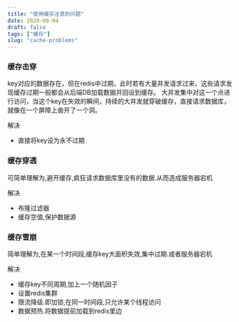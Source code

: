 ```yaml
---
title: "使用缓存注意的问题"
date: 2020-06-04
draft: false
tags: ["缓存"]
slug: "cache-problems"
---
```


### 缓存击穿
key对应的数据存在，但在redis中过期，此时若有大量并发请求过来，这些请求发现缓存过期一般都会从后端DB加载数据并回设到缓存。
大并发集中对这一个点进行访问，当这个key在失效的瞬间，持续的大并发就穿破缓存，直接请求数据库，就像在一个屏障上凿开了一个洞。

解决
- 直接将key设为永不过期

### 缓存穿透
可简单理解为,避开缓存,疯狂请求数据库里没有的数据.从而造成服务器宕机

解决
- 布隆过滤器
- 缓存空值,保护数据源

### 缓存雪崩
简单理解为,在某一个时间段,缓存key大面积失效,集中过期.或者服务器宕机

解决
- 缓存key不同周期,加上一个随机因子
- 设置redis集群
- 限流降级.即加锁,在同一时间段,只允许某个线程访问
- 数据预热.将数据提前加载到redis里边